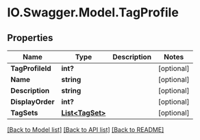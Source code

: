 # IO.Swagger.Model.TagProfile
## Properties

Name | Type | Description | Notes
------------ | ------------- | ------------- | -------------
**TagProfileId** | **int?** |  | [optional] 
**Name** | **string** |  | [optional] 
**Description** | **string** |  | [optional] 
**DisplayOrder** | **int?** |  | [optional] 
**TagSets** | [**List&lt;TagSet&gt;**](TagSet.md) |  | [optional] 

[[Back to Model list]](../README.md#documentation-for-models) [[Back to API list]](../README.md#documentation-for-api-endpoints) [[Back to README]](../README.md)

